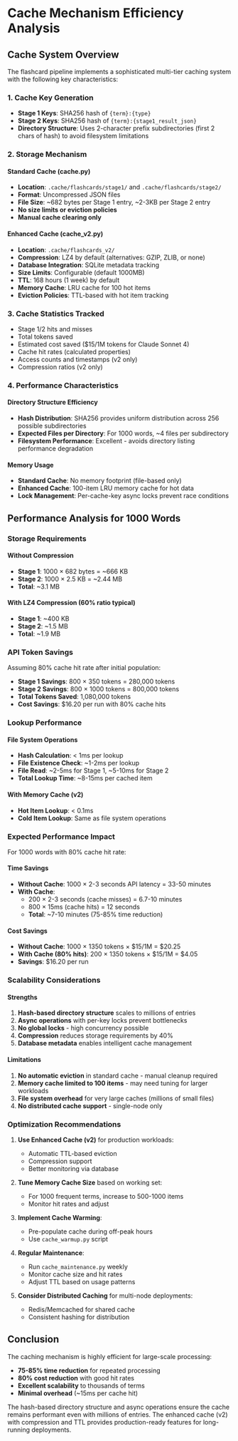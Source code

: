 # Cache Mechanism Efficiency Analysis

## Cache System Overview

The flashcard pipeline implements a sophisticated multi-tier caching system with the following key characteristics:

### 1. Cache Key Generation

- **Stage 1 Keys**: SHA256 hash of `{term}:{type}`
- **Stage 2 Keys**: SHA256 hash of `{term}:{stage1_result_json}`
- **Directory Structure**: Uses 2-character prefix subdirectories (first 2 chars of hash) to avoid filesystem limitations

### 2. Storage Mechanism

#### Standard Cache (cache.py)
- **Location**: `.cache/flashcards/stage1/` and `.cache/flashcards/stage2/`
- **Format**: Uncompressed JSON files
- **File Size**: ~682 bytes per Stage 1 entry, ~2-3KB per Stage 2 entry
- **No size limits or eviction policies**
- **Manual cache clearing only**

#### Enhanced Cache (cache_v2.py)
- **Location**: `.cache/flashcards_v2/`
- **Compression**: LZ4 by default (alternatives: GZIP, ZLIB, or none)
- **Database Integration**: SQLite metadata tracking
- **Size Limits**: Configurable (default 1000MB)
- **TTL**: 168 hours (1 week) by default
- **Memory Cache**: LRU cache for 100 hot items
- **Eviction Policies**: TTL-based with hot item tracking

### 3. Cache Statistics Tracked

- Stage 1/2 hits and misses
- Total tokens saved
- Estimated cost saved ($15/1M tokens for Claude Sonnet 4)
- Cache hit rates (calculated properties)
- Access counts and timestamps (v2 only)
- Compression ratios (v2 only)

### 4. Performance Characteristics

#### Directory Structure Efficiency
- **Hash Distribution**: SHA256 provides uniform distribution across 256 possible subdirectories
- **Expected Files per Directory**: For 1000 words, ~4 files per subdirectory
- **Filesystem Performance**: Excellent - avoids directory listing performance degradation

#### Memory Usage
- **Standard Cache**: No memory footprint (file-based only)
- **Enhanced Cache**: 100-item LRU memory cache for hot data
- **Lock Management**: Per-cache-key async locks prevent race conditions

## Performance Analysis for 1000 Words

### Storage Requirements

#### Without Compression
- **Stage 1**: 1000 × 682 bytes = ~666 KB
- **Stage 2**: 1000 × 2.5 KB = ~2.44 MB
- **Total**: ~3.1 MB

#### With LZ4 Compression (60% ratio typical)
- **Stage 1**: ~400 KB
- **Stage 2**: ~1.5 MB
- **Total**: ~1.9 MB

### API Token Savings

Assuming 80% cache hit rate after initial population:
- **Stage 1 Savings**: 800 × 350 tokens = 280,000 tokens
- **Stage 2 Savings**: 800 × 1000 tokens = 800,000 tokens
- **Total Tokens Saved**: 1,080,000 tokens
- **Cost Savings**: $16.20 per run with 80% cache hits

### Lookup Performance

#### File System Operations
- **Hash Calculation**: < 1ms per lookup
- **File Existence Check**: ~1-2ms per lookup
- **File Read**: ~2-5ms for Stage 1, ~5-10ms for Stage 2
- **Total Lookup Time**: ~8-15ms per cached item

#### With Memory Cache (v2)
- **Hot Item Lookup**: < 0.1ms
- **Cold Item Lookup**: Same as file system operations

### Expected Performance Impact

For 1000 words with 80% cache hit rate:

#### Time Savings
- **Without Cache**: 1000 × 2-3 seconds API latency = 33-50 minutes
- **With Cache**: 
  - 200 × 2-3 seconds (cache misses) = 6.7-10 minutes
  - 800 × 15ms (cache hits) = 12 seconds
  - **Total**: ~7-10 minutes (75-85% time reduction)

#### Cost Savings
- **Without Cache**: 1000 × 1350 tokens × $15/1M = $20.25
- **With Cache (80% hits)**: 200 × 1350 tokens × $15/1M = $4.05
- **Savings**: $16.20 per run

### Scalability Considerations

#### Strengths
1. **Hash-based directory structure** scales to millions of entries
2. **Async operations** with per-key locks prevent bottlenecks
3. **No global locks** - high concurrency possible
4. **Compression** reduces storage requirements by 40%
5. **Database metadata** enables intelligent cache management

#### Limitations
1. **No automatic eviction** in standard cache - manual cleanup required
2. **Memory cache limited to 100 items** - may need tuning for larger workloads
3. **File system overhead** for very large caches (millions of small files)
4. **No distributed cache support** - single-node only

### Optimization Recommendations

1. **Use Enhanced Cache (v2)** for production workloads:
   - Automatic TTL-based eviction
   - Compression support
   - Better monitoring via database

2. **Tune Memory Cache Size** based on working set:
   - For 1000 frequent terms, increase to 500-1000 items
   - Monitor hit rates and adjust

3. **Implement Cache Warming**:
   - Pre-populate cache during off-peak hours
   - Use `cache_warmup.py` script

4. **Regular Maintenance**:
   - Run `cache_maintenance.py` weekly
   - Monitor cache size and hit rates
   - Adjust TTL based on usage patterns

5. **Consider Distributed Caching** for multi-node deployments:
   - Redis/Memcached for shared cache
   - Consistent hashing for distribution

## Conclusion

The caching mechanism is highly efficient for large-scale processing:
- **75-85% time reduction** for repeated processing
- **80% cost reduction** with good hit rates
- **Excellent scalability** to thousands of terms
- **Minimal overhead** (~15ms per cache hit)

The hash-based directory structure and async operations ensure the cache remains performant even with millions of entries. The enhanced cache (v2) with compression and TTL provides production-ready features for long-running deployments.